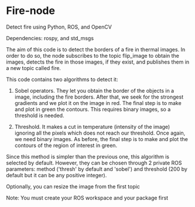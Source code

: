 # Fire-node
Detect fire using Python, ROS, and OpenCV

Dependencies: rospy, and std_msgs

The aim of this code is to detect the borders of a fire in thermal images. In order to do so, the node subscribes to the topic flip_image to obtain the images, detects the fire in those images, if they exist, and publishes them in a new topic called fire.

This code contains two algorithms to detect it:

1) Sobel operators. They let you obtain the border of the objects in a image, including the fire borders. After that, we seek for the strongest gradients and we plot it on the image in red. The final step is to make and plot in green the contours. This requires binary images, so a threshold is needed.

2) Threshold. It makes a cut in temperature (intensity of the image) ignoring all the pixels which does not reach our threshold. Once again, we need binary images. As before, the final step is to make and plot the contours of the region of interest in green.

Since this method is simpler than the previous one, this algorithm is selected by default. However, they can be chosen through 2 private ROS parameters: method ('thresh' by default and 'sobel') and threshold (200 by default but it can be any positive integer).

Optionally, you can resize the image from the first topic

Note: You must create your ROS workspace and your package first
